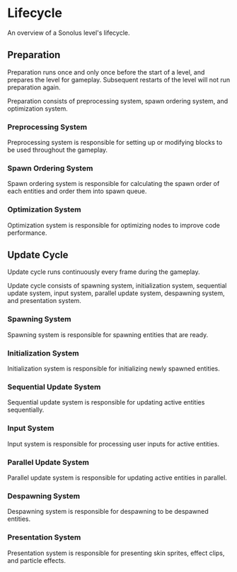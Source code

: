 # Lifecycle

An overview of a Sonolus level's lifecycle.

## Preparation

Preparation runs once and only once before the start of a level, and prepares the level for gameplay. Subsequent restarts of the level will not run preparation again.

Preparation consists of preprocessing system, spawn ordering system, and optimization system.

### Preprocessing System

Preprocessing system is responsible for setting up or modifying blocks to be used throughout the gameplay.

### Spawn Ordering System

Spawn ordering system is responsible for calculating the spawn order of each entities and order them into spawn queue.

### Optimization System

Optimization system is responsible for optimizing nodes to improve code performance.

## Update Cycle

Update cycle runs continuously every frame during the gameplay.

Update cycle consists of spawning system, initialization system, sequential update system, input system, parallel update system, despawning system, and presentation system.

### Spawning System

Spawning system is responsible for spawning entities that are ready.

### Initialization System

Initialization system is responsible for initializing newly spawned entities.

### Sequential Update System

Sequential update system is responsible for updating active entities sequentially.

### Input System

Input system is responsible for processing user inputs for active entities.

### Parallel Update System

Parallel update system is responsible for updating active entities in parallel.

### Despawning System

Despawning system is responsible for despawning to be despawned entities.

### Presentation System

Presentation system is responsible for presenting skin sprites, effect clips, and particle effects.
